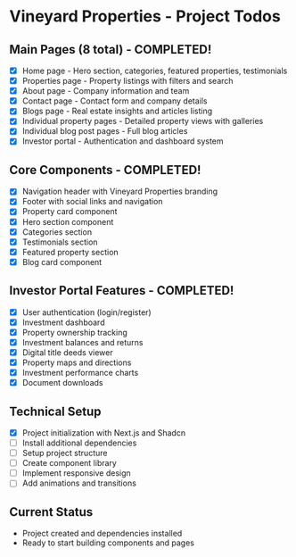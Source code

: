 # Vineyard Properties - Project Todos

## Main Pages (8 total) - COMPLETED!
- [x] Home page - Hero section, categories, featured properties, testimonials
- [x] Properties page - Property listings with filters and search
- [x] About page - Company information and team
- [x] Contact page - Contact form and company details
- [x] Blogs page - Real estate insights and articles listing
- [x] Individual property pages - Detailed property views with galleries
- [x] Individual blog post pages - Full blog articles
- [x] Investor portal - Authentication and dashboard system

## Core Components - COMPLETED!
- [x] Navigation header with Vineyard Properties branding
- [x] Footer with social links and navigation
- [x] Property card component
- [x] Hero section component
- [x] Categories section
- [x] Testimonials section
- [x] Featured property section
- [x] Blog card component

## Investor Portal Features - COMPLETED!
- [x] User authentication (login/register)
- [x] Investment dashboard
- [x] Property ownership tracking
- [x] Investment balances and returns
- [x] Digital title deeds viewer
- [x] Property maps and directions
- [x] Investment performance charts
- [x] Document downloads

## Technical Setup
- [x] Project initialization with Next.js and Shadcn
- [ ] Install additional dependencies
- [ ] Setup project structure
- [ ] Create component library
- [ ] Implement responsive design
- [ ] Add animations and transitions

## Current Status
- Project created and dependencies installed
- Ready to start building components and pages
